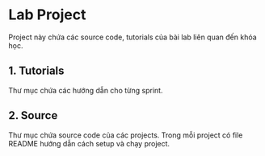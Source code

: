 # Lab Project

Project này chứa các source code, tutorials của bài lab liên quan đến khóa học.

## 1. Tutorials

Thư mục chứa các hướng dẫn cho từng sprint.

## 2. Source

Thư mục chứa source code của các projects. Trong mỗi project có file README hướng dẫn cách setup và chạy project.
